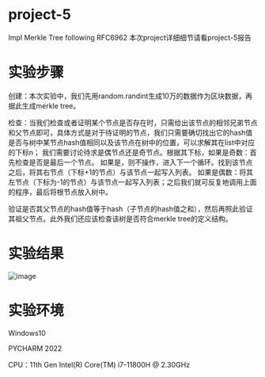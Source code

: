 # project-5
Impl Merkle Tree following RFC6962
本次project详细细节请看project-5报告


# 实验步骤
创建：本次实验中，我们先用random.randint生成10万的数据作为区块数据，再据此生成merkle tree。

检查：当我们检查或者证明某个节点是否存在时，只需给出该节点的相邻兄弟节点和父节点即可，具体方式是对于待证明的节点，我们只需要确切找出它的hash值是否与树中某节点hash值相同以及该节点在树中的位置，可以求解其在list中对应的下标n；
我们需要讨论待求是偶节点还是奇节点。根据其下标，如果是奇数：首先检查是否是最后一个节点。 如果是，则不操作，进入下一个循环。找到该节点之后，将其右节点（下标+1的节点）与该节点一起写入列表。 如果是偶数：将其左节点（下标为-1的节点）与该节点一起写入列表；之后我们就可反复地调用上面的程序，最后将根节点放入树中。

验证是否其父节点的hash值等于hash（子节点的hash值之和），然后再照此验证其祖父节点。此外我们还应该检查该树是否符合merkle tree的定义结构。
# 实验结果
![image](https://github.com/jlwdfq/project-5/assets/129512207/1dc6bf29-5c37-43a6-8b1e-8393723313d5)

# 实验环境
Windows10 

PYCHARM 2022

CPU：11th Gen Intel(R) Core(TM) i7-11800H @ 2.30GHz
